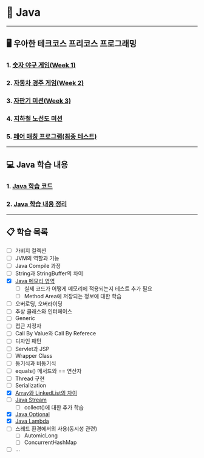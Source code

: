 # 📕 Java

---

##  🖥 우아한 테크코스 프리코스 프로그래밍

###  1. [숫자 야구 게임(Week 1)](https://github.com/HyeonbinSa/java-baseball-precourse/tree/hyeonbinsa)

###  2. [자동차 경주 게임(Week 2)](https://github.com/HyeonbinSa/java-racingcar-precourse/tree/hyeonbinsa)

### 3. [자판기 미션(Week 3)](https://github.com/HyeonbinSa/java-vendingmachine-precourse/tree/hyeonbinsa)

### 4. [지하철 노선도 미션](https://github.com/HyeonbinSa/subway-map)

### 5. [페어 매칭 프로그램(최종 테스트)](https://github.com/HyeonbinSa/java-pairmatching-precourse/tree/ben)

---

## 💻 Java 학습 내용

### 1. [Java 학습 코드](https://github.com/HyeonbinSa/java-study)

### 2. [Java 학습 내용 정리](https://github.com/HyeonbinSa/study-roadmap/tree/master/Java/JavaBasic)

---

## 📋 학습 목록

- [ ] 가비지 컬렉션
- [ ] JVM의 역할과 기능
- [ ] Java Compile 과정
- [ ] String과 StringBuffer의 차이
- [x] [Java 메모리 영역](https://github.com/HyeonbinSa/study-roadmap/tree/master/Java/JavaBasic/Java메모리구조.md)
  - [ ] 실제 코드가 어떻게 메모리에 적용되는지 테스트 추가 필요
  - [ ] Method Area에 저장되는 정보에 대한 학습
- [ ] 오버로딩, 오버라이딩
- [ ] 추상 클래스와 인터페이스
- [ ] Generic
- [ ] 접근 지정자 
- [ ] Call By Value와 Call By Referece
- [ ] 디자인 패턴
- [ ] Servlet과 JSP
- [ ] Wrapper Class
- [ ] 동기식과 비동기식
- [ ] equals() 메서드와 == 연산자
- [ ] Thread 구현
- [ ] Serialization
- [x] [Array와 LinkedList의 차이](https://github.com/HyeonbinSa/study-roadmap/blob/master/Java/JavaBasic/List%EC%99%80LinkedList.md)
- [ ] [Java Stream](https://github.com/HyeonbinSa/study-roadmap/blob/master/Java/JavaBasic/Stream.md)
  - [ ] collect()에 대한 추가 학습
- [x] [Java Optional](https://github.com/HyeonbinSa/study-roadmap/blob/master/Java/JavaBasic/Optional.md)
- [x] [Java Lambda](https://github.com/HyeonbinSa/study-roadmap/blob/master/Java/JavaBasic/Lambda.md)
- [ ] 스레드 환경에서의 사용(동시성 관련)
  - [ ] AutomicLong
  - [ ] ConcurrentHashMap
- [ ] ...
